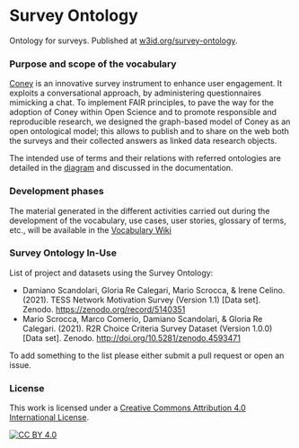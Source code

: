 # Survey Ontology

Ontology for surveys. Published at [w3id.org/survey-ontology](https://w3id.org/survey-ontology). 

### Purpose and scope of the vocabulary

[Coney](https://coney.cefriel.com/) is an innovative survey instrument to enhance user engagement. It exploits a conversational approach, by administering questionnaires mimicking a chat. To implement FAIR principles, to pave the way for the adoption of Coney within Open Science and to promote responsible and reproducible research, we designed the graph-based model of Coney as an open ontological model; this allows to publish and to share on the web both the surveys and their collected answers as linked data research objects.

The intended use of terms and their relations with referred ontologies are detailed in the [diagram](docs/ontology.png) and discussed in the documentation.

### Development phases

The material generated in the different activities carried out during the development of the vocabulary, use
cases, user stories, glossary of terms, etc., will be available in the [Vocabulary Wiki](#)

### Survey Ontology In-Use
List of project and datasets using the Survey Ontology:
- Damiano Scandolari, Gloria Re Calegari, Mario Scrocca, & Irene Celino. (2021). TESS Network Motivation Survey (Version 1.1) [Data set]. Zenodo. https://zenodo.org/record/5140351
- Mario Scrocca, Marco Comerio, Damiano Scandolari, & Gloria Re Calegari. (2021). R2R Choice Criteria Survey Dataset (Version 1.0.0) [Data set]. Zenodo. http://doi.org/10.5281/zenodo.4593471

To add something to the list please either submit a pull request or open an issue.

### License

This work is licensed under a [Creative Commons Attribution 4.0 International
License](http://creativecommons.org/licenses/by/4.0/).

[![CC BY 4.0](https://i.creativecommons.org/l/by/4.0/88x31.png)](http://creativecommons.org/licenses/by/4.0/)
